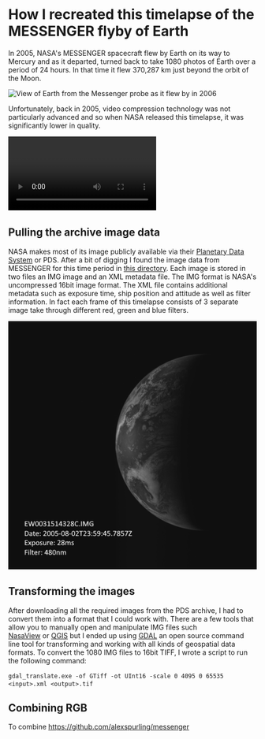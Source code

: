 
# How I recreated this timelapse of the MESSENGER flyby of Earth 

In 2005, NASA's MESSENGER spacecraft flew by Earth on its way to Mercury and as it departed, turned back to take 1080 
photos of Earth over a period of 24 hours. In that time it flew 370,287 km just beyond the orbit of the Moon.

![View of Earth from the Messenger probe as it flew by in 2006](/assets/images/EarthAnimation.gif)

Unfortunately, back in 2005, video compression technology was not particularly advanced and so when NASA released this 
timelapse, it was significantly lower in quality.

![NASA video of MESSENGER Earth flyby](/assets/video/PIA10120.mpeg)

## Pulling the archive image data

NASA makes most of its image publicly available via their [Planetary Data System](https://pds.nasa.gov/) or PDS. After
a bit of digging I found the image data from MESSENGER for this time period in 
[this directory](https://pdsimage2.wr.usgs.gov/Messenger/MSGRMDS_1001/). Each image is stored in two files an IMG image
and an XML metadata file. The IMG format is NASA's uncompressed 16bit image format. The XML file contains additional
metadata such as exposure time, ship position and attitude as well as filter information. In fact each frame of this
timelapse consists of 3 separate image take through different red, green and blue filters.

![View of Earth from the Messenger probe as it flew by in 2006](/assets/images/MessengerFrames.gif)

## Transforming the images

After downloading all the required images from the PDS archive, I had to convert them into a format that I could work
with. There are a few tools that allow you to manually open and manipulate IMG files such  
[NasaView](https://pds.nasa.gov/tools/about/pds3-tools/nasa-view.shtml) or [QGIS](https://www.qgis.org) but I ended up
using [GDAL](https://gdal.org/) an open source command line tool for transforming and working with all kinds of 
geospatial data formats. To convert the 1080 IMG files to 16bit TIFF, I wrote a script to run the following command:

```commandline
gdal_translate.exe -of GTiff -ot UInt16 -scale 0 4095 0 65535 <input>.xml <output>.tif
```

## Combining RGB

To combine 
https://github.com/alexspurling/messenger